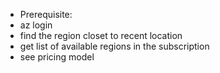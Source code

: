 - Prerequisite:
- az login
- find the region closet to recent location
- get list of available regions in the subscription
- see pricing model
